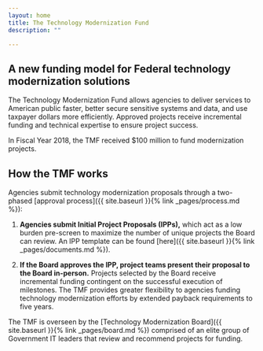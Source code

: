 ```yaml
---
layout: home
title: The Technology Modernization Fund
description: ""

---
```


## A new funding model for Federal technology modernization solutions

The Technology Modernization Fund allows agencies to deliver services to American public faster, better secure sensitive systems and data, and use taxpayer dollars more efficiently. Approved projects receive incremental funding and technical expertise to ensure project success. 

In Fiscal Year 2018, the TMF received $100 million to fund modernization projects.

## How the TMF works

Agencies submit technology modernization proposals through a two-phased [approval process]({{ site.baseurl }}{% link _pages/process.md %}):

1. **Agencies submit Initial Project Proposals (IPPs),** which act as a low burden pre-screen to maximize the number of unique projects the Board can review. An IPP template can be found [here]({{ site.baseurl }}{% link _pages/documents.md %}).

2. **If the Board approves the IPP, project teams present their proposal to the Board in-person.** Projects selected by the Board receive incremental funding contingent on the successful execution of milestones. The TMF provides greater flexibility to agencies funding technology modernization efforts by extended payback requirements to five years.

The TMF is overseen by the [Technology Modernization Board]({{ site.baseurl }}{% link _pages/board.md %}) comprised of an elite group of Government IT leaders that review and recommend projects for funding.